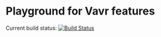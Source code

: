 # Playground for Vavr features

Current build status: [![Build Status](https://travis-ci.org/koenighotze/vavr-playground.svg?branch=master)](https://travis-ci.org/koenighotze/vavr-playground)

